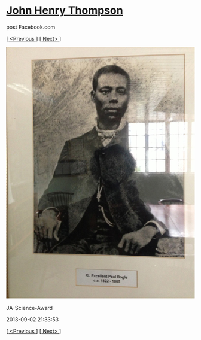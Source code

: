 # [John Henry Thompson](../README.md)
post Facebook.com

[[ <Previous ]](2013-09-02-30.md) [[ Next> ]](2013-09-02-32.md)

[![](../media/2013-09-02/JA-Science-Award-20.jpg)](../README.md)

JA-Science-Award

2013-09-02 21:33:53

[[ <Previous ]](2013-09-02-30.md) [[ Next> ]](2013-09-02-32.md)